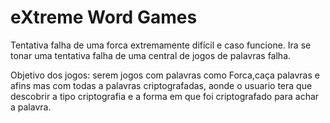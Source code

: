 # eXtreme Word Games



Tentativa  falha de uma forca extremamente difícil e caso funcione.
Ira se tonar uma tentativa falha de uma central de jogos de palavras falha.

Objetivo dos jogos: serem jogos com palavras como Forca,caça palavras e afins mas com todas a palavras criptografadas, aonde o usuario tera 
que descobrir a tipo criptografia e a forma em que foi criptografado para achar a palavra.
